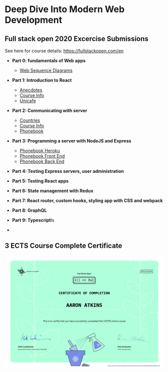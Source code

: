 # Deep Dive Into Modern Web Development

## Full stack open 2020 Excercise Submissions

See here for course details: https://fullstackopen.com/en

- **Part 0: fundamentals of Web apps**
  - [Web Sequence Diagrams](https://github.com/atkinsio/full-stack-open-2020/tree/master/part0)
  
- **Part 1: Introduction to React**
  - [Anecdotes](https://github.com/atkinsio/full-stack-open-2020/tree/master/part1/anecdotes)
  - [Course Info](https://github.com/atkinsio/full-stack-open-2020/tree/master/part1/courseinfo)
  - [Unicafe](https://github.com/atkinsio/full-stack-open-2020/tree/master/part1/unicafe)

- **Part 2: Communicating with server**
  - [Countries](https://github.com/atkinsio/full-stack-open-2020/tree/master/part2/countries)
  - [Course Info](https://github.com/atkinsio/full-stack-open-2020/tree/master/part2/courseinfo)
  - [Phonebook](https://github.com/atkinsio/full-stack-open-2020/tree/master/part2/phonebook)

- **Part 3: Programming a server with NodeJS and Express**
  - [Phonebook Heroku](https://afternoon-savannah-28323.herokuapp.com/)
  - [Phonebook Front End](https://github.com/atkinsio/full-stack-open-2020/tree/master/part3/phonebook-frontend)
  - [Phonebook Back End](https://github.com/atkinsio/full-stack-open-2020-part3/tree/master/phonebook-backend)

- **Part 4: Testing Express servers, user administration**

- **Part 5: Testing React apps**

- **Part 6: State management with Redux**

- **Part 7: React router, custom hooks, styling app with CSS and webpack**

- **Part 8: GraphQL**

- **Part 9: Typescript**ls
- 

## 3 ECTS Course Complete Certificate

![3 ECTS CERT](https://raw.githubusercontent.com/atkinsio/full-stack-open-2020/master/certificate-fullstack-3ects.png)
